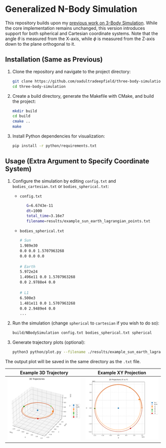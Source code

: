 # Generalized N-Body Simulation

This repository builds upon my [previous work on 3-Body Simulation](https://github.com/oadultradeepfield/three-body-simulation/). While the core implementation remains unchanged, this version introduces support for both spherical and Cartesian coordinate systems. Note that the angle $\theta$ is measured from the X-axis, while $\phi$ is measured from the Z-axis down to the plane orthogonal to it.

## Installation (Same as Previous)

1. Clone the repository and navigate to the project directory:

   ```bash
   git clone https://github.com/oadultradeepfield/three-body-simulation.git
   cd three-body-simulation
   ```

2. Create a build directory, generate the Makefile with CMake, and build the project:

   ```bash
   mkdir build
   cd build
   cmake ..
   make
   ```

3. Install Python dependencies for visualization:

   ```bash
   pip install -r python/requirements.txt
   ```

## Usage (Extra Argument to Specify Coordinate System)

1. Configure the simulation by editing `config.txt` and `bodies_cartesian.txt` or `bodies_spherical.txt`:

   - `config.txt`

     ```bash
        G=6.6743e-11
        dt=1000
        total_time=3.16e7
        filename=results/example_sun_earth_lagrangian_points.txt
     ```

   - `bodies_spherical.txt`

     ```bash
     # Sun
     1.989e30
     0.0 0.0 1.5707963268
     0.0 0.0 0.0

     # Earth
     5.972e24
     1.496e11 0.0 1.5707963268
     0.0 2.9788e4 0.0

     # L1
     6.500e3
     1.481e11 0.0 1.5707963268
     0.0 2.9489e4 0.0
     ...
     ```

2. Run the simulation (change `spherical` to `cartesian` if you wish to do so):

   ```bash
   build/NBodySimulation config.txt bodies_spherical.txt spherical
   ```

3. Generate trajectory plots (optional):

   ```bash
   python3 python/plot.py --filename ./results/example_sun_earth_lagrangian_points.txt --N 7 --labels Sun,Earth,L1,L2,L3,L4,L5
   ```

The output plot will be saved in the same directory as the `.txt` file.

|                               **Example 3D Trajectory**                               |                                **Example XY Projection**                                 |
| :-----------------------------------------------------------------------------------: | :--------------------------------------------------------------------------------------: |
| ![Example 3D Trajectory](/results/example_sun_earth_lagrangian_points_trajectory.png) | ![Example 2D Projection](/results/example_sun_earth_lagrangian_points_2d_projection.png) |
